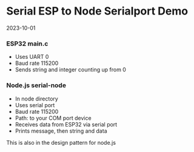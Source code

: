 # Serial ESP to Node Serialport Demo
2023-10-01

### ESP32 main.c
- Uses UART 0
- Baud rate 115200
- Sends string and integer counting up from 0

### Node.js serial-node
- In node directory
- Uses serial port
- Baud rate 115200
- Path: to your COM port device
- Receives data from ESP32 via serial port
- Prints message, then string and data

This is also in the design pattern for node.js
